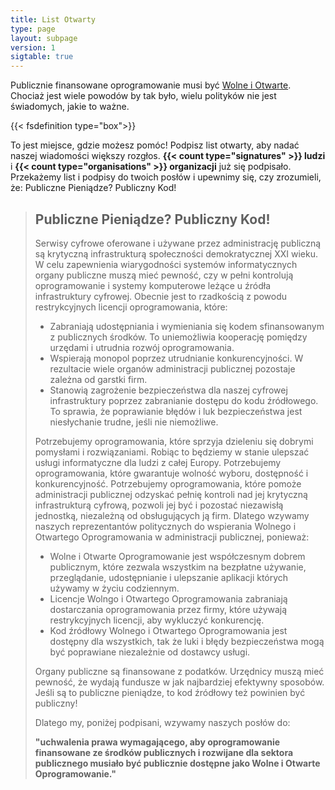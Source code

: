 ```yaml
---
title: List Otwarty
type: page
layout: subpage
version: 1
sigtable: true
---
```


Publicznie finansowane oprogramowanie musi być [Wolne i Otwarte][fs]. Chociaż jest wiele powodów by tak było, wielu polityków nie jest świadomych, jakie to ważne.

{{< fsdefinition type="box">}}

To jest miejsce, gdzie możesz pomóc! Podpisz list otwarty, aby nadać naszej wiadomości większy rozgłos. **{{< count type="signatures" >}} ludzi** i **{{< count type="organisations" >}} organizacji** już się podpisało. Przekażemy list i podpisy do twoich posłów i upewnimy się, czy zrozumieli, że: Publiczne Pieniądze? Publiczny Kod!

> ## Publiczne Pieniądze? Publiczny Kod!
>
> Serwisy cyfrowe oferowane i używane przez administrację publiczną są krytyczną infrastrukturą społeczności demokratycznej XXI wieku. W celu zapewnienia wiarygodności systemów informatycznych organy publiczne muszą mieć pewność, czy w pełni kontrolują oprogramowanie i systemy komputerowe leżące u źródła infrastruktury cyfrowej. Obecnie jest to rzadkością z powodu restrykcyjnych licencji oprogramowania, które:
>
> * Zabraniają udostępniania i wymieniania się kodem sfinansowanym z publicznych środków. To uniemożliwia kooperację pomiędzy urzędami i utrudnia rozwój oprogramowania.
> * Wspierają monopol poprzez utrudnianie konkurencyjności. W rezultacie wiele organów administracji publicznej pozostaje zależna od garstki firm.
> * Stanowią zagrożenie bezpieczeństwa dla naszej cyfrowej infrastruktury poprzez zabranianie dostępu do kodu źródłowego. To sprawia, że poprawianie błędów i luk bezpieczeństwa jest niesłychanie trudne, jeśli nie niemożliwe.
>
> Potrzebujemy oprogramowania, które sprzyja dzieleniu się dobrymi pomysłami i rozwiązaniami. Robiąc to będziemy w stanie ulepszać usługi informatyczne dla ludzi z całej Europy. Potrzebujemy oprogramowania, które gwarantuje wolność wyboru, dostępność i konkurencyjność. Potrzebujemy oprogramowania, które pomoże administracji publicznej odzyskać pełnię kontroli nad jej krytyczną infrastrukturą cyfrową, pozwoli jej być i pozostać niezawisłą jednostką, niezależną od obsługujących ją firm. Dlatego wzywamy naszych reprezentantów politycznych do wspierania Wolnego i Otwartego Oprogramowania w administracji publicznej, ponieważ:
>
> * Wolne i Otwarte Oprogramowanie jest współczesnym dobrem publicznym, które zezwala wszystkim na bezpłatne używanie, przeglądanie, udostępnianie i ulepszanie aplikacji których używamy w życiu codziennym.
> * Licencje Wolngo i Otwartego Oprogramowania zabraniają dostarczania oprogramowania przez firmy, które używają restrykcyjnych licencji, aby wykluczyć konkurencję.
> * Kod źródłowy Wolnego i Otwartego Oprogramowania jest dostępny dla wszystkich, tak że luki i błędy bezpieczeństwa mogą być poprawiane niezależnie od dostawcy usługi.
>
> Organy publiczne są finansowane z podatków. Urzędnicy muszą mieć pewność, że wydają fundusze w jak najbardziej efektywny sposobów. Jeśli są to publiczne pieniądze, to kod źródłowy też powinien być publiczny!
>
> Dlatego my, poniżej podpisani, wzywamy naszych posłów do:
>
> **"uchwalenia prawa wymagającego, aby oprogramowanie finansowane ze środków publicznych i rozwijane dla sektora publicznego musiało być publicznie dostępne jako Wolne i Otwarte Oprogramowanie."**

[fs]: https://fsfe.org/freesoftware/basics/summary.html "Wolne Oprogramowanie daje każdemu prawo do uruchamiania, analizowania, rozpowszechniania i udoskonalania oprogramowania. Te cztery prawa wspierają prawa podstawowe takie jak wolność słowa, prasy czy prawo do prywatności."
